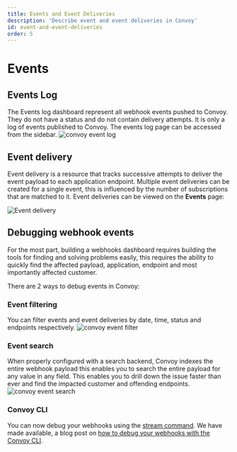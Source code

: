 ```yaml
---
title: Events and Event Deliveries
description: 'Describe event and event deliveries in Convoy'
id: event-and-event-deliveries
order: 5
---
```


Events
======
## Events Log
The Events log dashboard represent all webhook events pushed to Convoy. They do not have a status and do not contain delivery attempts. It is only a log of events published to Convoy. The events log page can be accessed from the sidebar.
![convoy event log](/docs-assets/event-log.png)

## Event delivery

Event delivery is a resource that tracks successive attempts to deliver the event payload to each application endpoint. Multiple event deliveries can be created for a single event, this is influenced by the number of subscriptions that are matched to it. Event deliveries can be viewed on the **Events** page:

![Event delivery](/docs-assets/event-delivery.png)

## Debugging webhook events

For the most part, building a webhooks dashboard requires building the tools for finding and solving problems easily, this requires the ability to quickly find the affected payload, application, endpoint and most importantly affected customer. 

There are 2 ways to debug events in Convoy:

### Event filtering

You can filter events and event deliveries by date, time, status and endpoints respectively. 
![convoy event filter](/docs-assets/event-filter.png)

### Event search

When properly configured with a search backend, Convoy indexes the entire webhook payload this enables you to search the entire payload for any value in any field. This enables you to drill down the issue faster than ever and find the impacted customer and offending endpoints.
![convoy event search](/docs-assets/event-search.png)


### Convoy CLI

You can now debug your webhooks using the [stream command](/docs/cli#stream). We have made available, a blog post on [how to debug your webhooks with the Convoy CLI](/blog/debug-your-webhooks-with-convoy-cli/).
